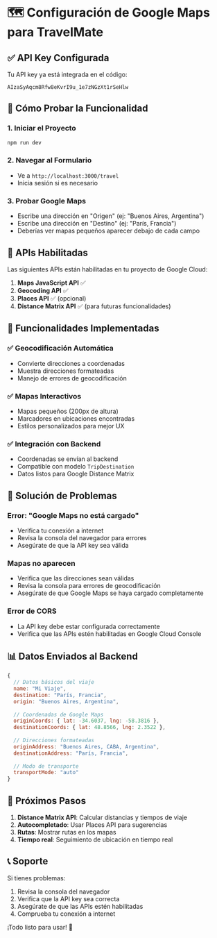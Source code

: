 # 🗺️ Configuración de Google Maps para TravelMate

## ✅ API Key Configurada

Tu API key ya está integrada en el código:
```
AIzaSyAqcm8Rfw8eKvrI9u_1e7zNGzXt1rSeHlw
```

## 🚀 Cómo Probar la Funcionalidad

### 1. **Iniciar el Proyecto**
```bash
npm run dev
```

### 2. **Navegar al Formulario**
- Ve a `http://localhost:3000/travel`
- Inicia sesión si es necesario

### 3. **Probar Google Maps**
- Escribe una dirección en "Origen" (ej: "Buenos Aires, Argentina")
- Escribe una dirección en "Destino" (ej: "París, Francia")
- Deberías ver mapas pequeños aparecer debajo de cada campo

## 🔧 APIs Habilitadas

Las siguientes APIs están habilitadas en tu proyecto de Google Cloud:

1. **Maps JavaScript API** ✅
2. **Geocoding API** ✅
3. **Places API** ✅ (opcional)
4. **Distance Matrix API** ✅ (para futuras funcionalidades)

## 📱 Funcionalidades Implementadas

### ✅ **Geocodificación Automática**
- Convierte direcciones a coordenadas
- Muestra direcciones formateadas
- Manejo de errores de geocodificación

### ✅ **Mapas Interactivos**
- Mapas pequeños (200px de altura)
- Marcadores en ubicaciones encontradas
- Estilos personalizados para mejor UX

### ✅ **Integración con Backend**
- Coordenadas se envían al backend
- Compatible con modelo `TripDestination`
- Datos listos para Google Distance Matrix

## 🐛 Solución de Problemas

### **Error: "Google Maps no está cargado"**
- Verifica tu conexión a internet
- Revisa la consola del navegador para errores
- Asegúrate de que la API key sea válida

### **Mapas no aparecen**
- Verifica que las direcciones sean válidas
- Revisa la consola para errores de geocodificación
- Asegúrate de que Google Maps se haya cargado completamente

### **Error de CORS**
- La API key debe estar configurada correctamente
- Verifica que las APIs estén habilitadas en Google Cloud Console

## 📊 Datos Enviados al Backend

```javascript
{
  // Datos básicos del viaje
  name: "Mi Viaje",
  destination: "París, Francia",
  origin: "Buenos Aires, Argentina",
  
  // Coordenadas de Google Maps
  originCoords: { lat: -34.6037, lng: -58.3816 },
  destinationCoords: { lat: 48.8566, lng: 2.3522 },
  
  // Direcciones formateadas
  originAddress: "Buenos Aires, CABA, Argentina",
  destinationAddress: "París, Francia",
  
  // Modo de transporte
  transportMode: "auto"
}
```

## 🔮 Próximos Pasos

1. **Distance Matrix API**: Calcular distancias y tiempos de viaje
2. **Autocompletado**: Usar Places API para sugerencias
3. **Rutas**: Mostrar rutas en los mapas
4. **Tiempo real**: Seguimiento de ubicación en tiempo real

## 📞 Soporte

Si tienes problemas:
1. Revisa la consola del navegador
2. Verifica que la API key sea correcta
3. Asegúrate de que las APIs estén habilitadas
4. Comprueba tu conexión a internet

¡Todo listo para usar! 🎉
